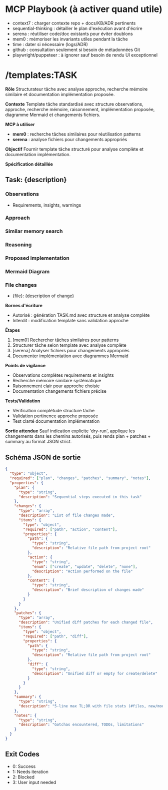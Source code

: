 # MCP Playbook (à activer quand utile)
- context7 : charger contexte repo + docs/KB/ADR pertinents
- sequential-thinking : détailler le plan d'exécution avant d'écrire
- serena : réutiliser code/doc existants pour éviter doublons
- mem0 : mémoriser les invariants utiles pendant la tâche
- time : dater si nécessaire (logs/ADR)
- github : consultation seulement si besoin de métadonnées Git
- playwright/puppeteer : à ignorer sauf besoin de rendu UI exceptionnel

# /templates:TASK

**Rôle**
Structurateur tâche avec analyse approche, recherche mémoire similaire et documentation implémentation proposée.

**Contexte**
Template tâche standardisé avec structure observations, approche, recherche mémoire, raisonnement, implémentation proposée, diagramme Mermaid et changements fichiers.

**MCP à utiliser**
- **mem0** : recherche tâches similaires pour réutilisation patterns
- **serena** : analyse fichiers pour changements appropriés

**Objectif**
Fournir template tâche structuré pour analyse complète et documentation implémentation.

**Spécification détaillée**

## Task: {description}
### Observations
- Requirements, insights, warnings
### Approach
### Similar memory search
### Reasoning
### Proposed implementation
### Mermaid Diagram
### File changes
- {file}: {description of change}

**Bornes d'écriture**
* Autorisé : génération TASK.md avec structure et analyse complète
* Interdit : modification template sans validation approche

**Étapes**
1. [mem0] Rechercher tâches similaires pour patterns
2. Structurer tâche selon template avec analyse complète
3. [serena] Analyser fichiers pour changements appropriés
4. Documenter implémentation avec diagrammes Mermaid

**Points de vigilance**
- Observations complètes requirements et insights
- Recherche mémoire similaire systématique
- Raisonnement clair pour approche choisie
- Documentation changements fichiers précise

**Tests/Validation**
- Vérification complétude structure tâche
- Validation pertinence approche proposée
- Test clarté documentation implémentation

**Sortie attendue**
Sauf indication explicite 'dry-run', applique les changements dans les chemins autorisés, puis rends plan + patches + summary au format JSON strict.

## Schéma JSON de sortie

```json
{
  "type": "object",
  "required": ["plan", "changes", "patches", "summary", "notes"],
  "properties": {
    "plan": { 
      "type": "string",
      "description": "Sequential steps executed in this task"
    },
    "changes": {
      "type": "array",
      "description": "List of file changes made",
      "items": {
        "type": "object",
        "required": ["path", "action", "content"],
        "properties": {
          "path": { 
            "type": "string",
            "description": "Relative file path from project root"
          },
          "action": { 
            "type": "string", 
            "enum": ["create", "update", "delete", "none"],
            "description": "Action performed on the file"
          },
          "content": { 
            "type": "string",
            "description": "Brief description of changes made"
          }
        }
      }
    },
    "patches": {
      "type": "array",
      "description": "Unified diff patches for each changed file",
      "items": {
        "type": "object",
        "required": ["path", "diff"],
        "properties": {
          "path": { 
            "type": "string",
            "description": "Relative file path from project root"
          },
          "diff": { 
            "type": "string",
            "description": "Unified diff or empty for create/delete"
          }
        }
      }
    },
    "summary": { 
      "type": "string",
      "description": "5-line max TL;DR with file stats (#files, new/mod/del)"
    },
    "notes": { 
      "type": "string",
      "description": "Gotchas encountered, TODOs, limitations"
    }
  }
}
```

## Exit Codes
- 0: Success
- 1: Needs iteration
- 2: Blocked
- 3: User input needed